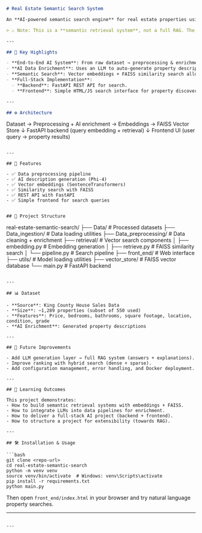 ```markdown
# Real Estate Semantic Search System

An **AI-powered semantic search engine** for real estate properties using vector embeddings and similarity search. This project demonstrates how to build an **end-to-end retrieval system** that understands natural language queries and returns relevant properties based on meaning, not just keywords.

> ⚠️ Note: This is a **semantic retrieval system**, not a full RAG. The architecture is designed to be extendable with a generation component for natural language answers.

---

## 🔑 Key Highlights

- **End-to-End AI System**: From raw dataset → preprocessing & enrichment → embeddings → FAISS vector DB → search API → frontend UI.  
- **AI Data Enrichment**: Uses an LLM to auto-generate property descriptions, making listings more natural and searchable.  
- **Semantic Search**: Vector embeddings + FAISS similarity search allow for natural language queries like *“family home near the waterfront”*.  
- **Full-Stack Implementation**:  
  - **Backend**: FastAPI REST API for search.  
  - **Frontend**: Simple HTML/JS search interface for property discovery.  

---

## ⚙️ Architecture

```

Dataset → Preprocessing + AI enrichment → Embeddings → FAISS Vector Store
↓
FastAPI backend (query embedding + retrieval)
↓
Frontend UI (user query → property results)

```

---

## 📌 Features

- ✅ Data preprocessing pipeline  
- ✅ AI description generation (Phi-4)  
- ✅ Vector embeddings (SentenceTransformers)  
- ✅ Similarity search with FAISS  
- ✅ REST API with FastAPI  
- ✅ Simple frontend for search queries  


## 📂 Project Structure

```

real-estate-semantic-search/
├── Data/                  # Processed datasets
├── Data\_ingestion/        # Data loading utilities
├── Data\_preprocessing/    # Data cleaning + enrichment
├── retrieval/             # Vector search components
│   ├── embedding.py       # Embedding generation
│   ├── retrieve.py        # FAISS similarity search
│   └── pipeline.py        # Search pipeline
├── front\_end/             # Web interface
├── utils/                 # Model loading utilities
├── vector\_store/          # FAISS vector database
└── main.py                # FastAPI backend

````

---

## 📊 Dataset

- **Source**: King County House Sales Data  
- **Size**: ~1,289 properties (subset of 550 used)  
- **Features**: Price, bedrooms, bathrooms, square footage, location, condition, grade  
- **AI Enrichment**: Generated property descriptions  

---

## 🔮 Future Improvements

- Add LLM generation layer → full RAG system (answers + explanations).  
- Improve ranking with hybrid search (dense + sparse).  
- Add configuration management, error handling, and Docker deployment.  

---

## 🎯 Learning Outcomes

This project demonstrates:  
- How to build semantic retrieval systems with embeddings + FAISS.  
- How to integrate LLMs into data pipelines for enrichment.  
- How to deliver a full-stack AI project (backend + frontend).  
- How to structure a project for extensibility (towards RAG).  

---

## 🛠️ Installation & Usage

```bash
git clone <repo-url>
cd real-estate-semantic-search
python -m venv venv
source venv/bin/activate  # Windows: venv\Scripts\activate
pip install -r requirements.txt
python main.py
````

Then open `front_end/index.html` in your browser and try natural language property searches.

---

```

---
